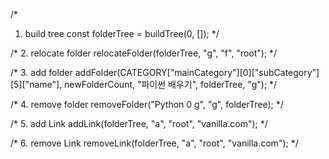   /*
  1. build tree
  const folderTree = buildTree(0, []);
  */

  /*
  2. relocate folder
  relocateFolder(folderTree, "g", "f", "root");
  */

  /*
  3. add folder
  addFolder(CATEGORY["mainCategory"][0]["subCategory"][5]["name"], newFolderCount, "파이썬 배우기", folderTree, "g");
  */

  /*
  4. remove folder
  removeFolder("Python 0 g", "g", folderTree);
  */

  /*
  5. add Link
  addLink(folderTree, "a", "root", "vanilla.com");
  */

  /*
  6. remove Link
  removeLink(folderTree, "a", "root", "vanilla.com");
  */